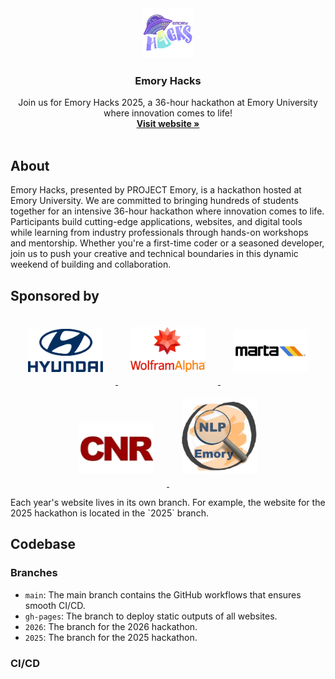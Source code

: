 <div align="center">
  <a href="https://www.emoryhacks.com/">
    <img src="/assets/images/logo.webp" alt="Logo" width="80" height="80">
  </a>

  <h3 align="center">Emory Hacks</h3>

  <p align="center">
    Join us for Emory Hacks 2025, a 36-hour hackathon at Emory University where innovation comes to life!
    <br />
    <a href="https://www.emoryhacks.com/"><strong>Visit website »</strong></a>
    <br />
    <br />
  </p>
</div>

## About

Emory Hacks, presented by PROJECT Emory, is a hackathon hosted at
Emory University. We are committed to bringing hundreds of students
together for an intensive 36-hour hackathon where innovation comes
to life. Participants build cutting-edge applications, websites, and
digital tools while learning from industry professionals through
hands-on workshops and mentorship. Whether you&apos;re a first-time
coder or a seasoned developer, join us to push your creative and
technical boundaries in this dynamic weekend of building and
collaboration.

## Sponsored by

<p align="center">
  <a href="https://www.hyundaiusa.com/us/en" target="_blank" rel="noopener noreferrer">
    <img src="/assets/images/sponsors/hyundai.webp" alt="Hyundai" width="120" style="margin: 20px;" />
  </a>
  <a href="https://www.wolframalpha.com/" target="_blank" rel="noopener noreferrer">
    <img src="/assets/images/sponsors/wolframalpha.webp" alt="WolframAlpha" width="120" style="margin: 20px;" />
  </a>
  <a href="https://www.itsmarta.com/" target="_blank" rel="noopener noreferrer">
    <img src="/assets/images/sponsors/marta.webp" alt="Marta" width="120" style="margin: 20px;" />
  </a>
  <a href="https://cnrit.com/" target="_blank" rel="noopener noreferrer">
    <img src="/assets/images/sponsors/cnr.webp" alt="CNR" width="120" style="margin: 20px;" />
  </a>
  <a href="https://www.emorynlp.org/" target="_blank" rel="noopener noreferrer">
    <img src="/assets/images/sponsors/emorynlp.webp" alt="EmoryNLP" width="120" style="margin: 20px;" />
  </a>
</p>
Each year's website lives in its own branch. For example, the website for the 2025 hackathon is located in the `2025` branch.

## Codebase

### Branches

  - `main`: The main branch contains the GitHub workflows that ensures smooth CI/CD.
  - `gh-pages`: The branch to deploy static outputs of all websites.
  - `2026`: The branch for the 2026 hackathon.
  - `2025`: The branch for the 2025 hackathon.

### CI/CD

